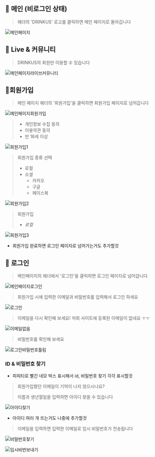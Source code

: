 ## :beer: 메인 (비로그인 상태)

> 헤더의 'DRINKUS' 로고를 클릭하면 메인 페이지로 돌아갑니다

![메인페이지](C:\Users\multicampus\Desktop\산출물\메인.png)







## :beer: Live & 커뮤니티

> DRINKUS의 회원만 이용할 수 있습니다

![메인페이지라이브커뮤니티](C:\Users\multicampus\Desktop\산출물\메인페이지라이브커뮤니티.png)



## :beer:회원가입

> 메인 페이지 헤더의 '회원가입'을 클릭하면 회원가입 페이지로 넘어갑니다

![메인페이지회원가입](C:\Users\multicampus\Desktop\산출물\메인페이지회원가입.png)





> - 개인정보 수집 동의
> - 이용약관 동의
> - 만 18세 이상

![회원가입1](C:\Users\multicampus\Desktop\산출물\회원가입1.png)





> 회원가입 종류 선택
>
> - 로컬
> - 소셜
>   - 카카오
>   - 구글
>   - 페이스북

![회원가입2](C:\Users\multicampus\Desktop\산출물\회원가입2.png)



> 회원가입
>
> - *로컬*

![회원가입3](C:\Users\multicampus\Desktop\산출물\회원가입3.png)



- 회원가입 완료하면 로그인 페이지로 넘어가는거도 추가할것



## :beer: 로그인

> 메인페이지의 헤더에서 '로그인'을 클릭하면 로그인 페이지로 넘어갑니다

![메인페이지로그인](C:\Users\multicampus\Desktop\산출물\메인페이지로그인.png)





> 회원가입 시에 입력한 이메일과 비밀번호를 입력해서 로그인 하세요

![로그인](C:\Users\multicampus\Desktop\산출물\로그인.png)





> 이메일을 다시 확인해 보세요! 저희 사이트에 등록된 이메일이 없네요 ㅜㅜ

![이메일없음](C:\Users\multicampus\Desktop\산출물\로그인이메일틀림.png)



> 비밀번호를 확인해 보세요

![로그인비밀번호틀림](C:\Users\multicampus\Desktop\산출물\로그인비밀번호틀림.png)



### ID & 비밀번호 찾기

- 피피티로 빨간 네모 박스 표시해서 id, 비밀번호 찾기 각각 표시할것

> 회원가입했던 이메일이 기억이 나지 않으시나요?
>
> 이름과 생년월일을 입력하면 아이디 찾을 수 있습니다

![아이디찾기](C:\Users\multicampus\Desktop\산출물\아이디찾기기.png)

- 아이디 여러 개 뜨는거도 나중에 추가할것

> 이메일을 입력하면 입력한 이메일로 임시 비밀번호가 전송됩니다

![비밀번호찾기](C:\Users\multicampus\Desktop\산출물\비밀번호찾기.png)



![임시비번보내기](C:\Users\multicampus\Desktop\산출물\비밀번호찾기결과.png)

